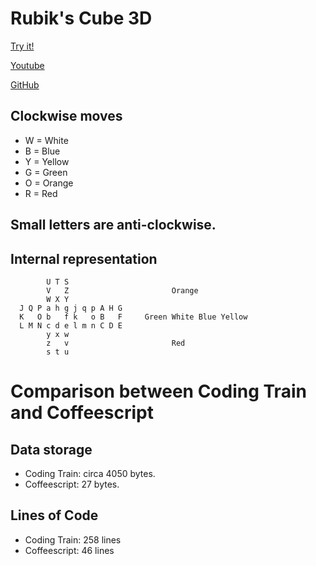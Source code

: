 # Rubik's Cube 3D

[Try it!](https://christernilsson.github.io/Lab/2019/033-RubikCube3D/index.html)

[Youtube](https://www.youtube.com/watch?v=277611ExU9A)

[GitHub](https://github.com/CodingTrain/website/tree/master/CodingChallenges/CC_142_Rubiks_Cube_2/Processing/CC_142_Rubiks_Cube_2)

## Clockwise moves
* W = White
* B = Blue
* Y = Yellow
* G = Green
* O = Orange
* R = Red

## Small letters are anti-clockwise. 

## Internal representation
```
        U T S
        V   Z                       Orange
        W X Y 
  J Q P a h g j q p A H G 
  K   O b   f k   o B   F     Green White Blue Yellow
  L M N c d e l m n C D E    
        y x w
        z   v                       Red
        s t u 
```

# Comparison between Coding Train and Coffeescript

## Data storage 

* Coding Train: circa 4050 bytes.
* Coffeescript:         27 bytes.

## Lines of Code

* Coding Train: 258 lines
* Coffeescript:  46 lines
